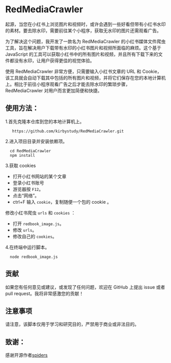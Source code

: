 # RedMediaCrawler

起源，当您在小红书上浏览图片和视频时，或许会遇到一些好看但带有小红书水印的素材。要去除水印，需要前往某个小程序，获取无水印的图片还需观看广告。

为了解决这个问题，我开发了一款名为 RedMediaCrawler 的小红书媒体文件爬虫工具，旨在解决用户下载带有水印的小红书图片和视频所面临的麻烦。这个基于 JavaScript 的工具可以获取小红书中的所有图片和视频，并且所有下载下来的文件都没有水印，让用户获得更佳的视觉体验。

使用 RedMediaCrawler 非常方便，只需要输入小红书文章的 URL 和 Cookie，该工具就会自动下载其中包括的所有图片和视频，并将它们保存在您的本地计算机上。相比于前往小程序观看广告之后才能去除水印的繁琐步骤，RedMediaCrawler 对用户而言更加简便和快捷。

## 使用方法：
1.首先克隆本仓库到您的本地计算机上。
```shell
   https://github.com/kirbystudy/RedMediaCrawler.git
```

2.进入项目目录并安装依赖项。
```shell
  cd RedMediaCrawler
  npm install
```
3.获取 cookies

* 打开小红书网站的某个文章
* 登录小红书账号
* 游览器按 `F12`。
* 点击“网络”。
* ctrl+F 输入 `cookie`，复制随便一个包的 cookie 。

修改小红书爬虫 `urls` 和 `cookies` ：

* 打开 `redbook_image.js`。
* 修改 `urls`。
* 修改自己的 `cookies`。

4.在终端中运行脚本。
```shell
  node redbook_image.js
```

## 贡献
如果您有任何意见或建议，或发现了任何问题，欢迎在 GitHub 上提出 issue 或者 pull request。我将非常感激您的贡献！

## 注意事项
请注意，该脚本仅用于学习和研究目的，严禁用于商业或非法目的。

## 致谢：
感谢开源作者[spiders](https://github.com/daxiongpro/spiders) 
